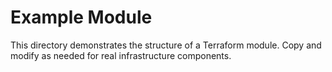 # Example Module

This directory demonstrates the structure of a Terraform module.
Copy and modify as needed for real infrastructure components.
